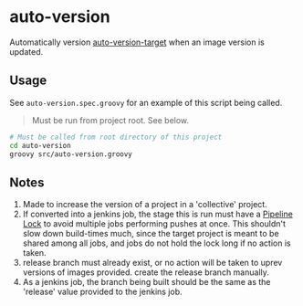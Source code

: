 # auto-version

Automatically version [auto-version-target](https://github.com/WilliamTheMarsman/auto-version-target) when an image version is updated.

## Usage

See `auto-version.spec.groovy` for an example of this script being called.

> Must be run from project root. See below.

```bash
# Must be called from root directory of this project
cd auto-version
groovy src/auto-version.groovy
```

## Notes

1. Made to increase the version of a project in a 'collective' project.
1. If converted into a jenkins job, the stage this is run must have a [Pipeline Lock](https://jenkins.io/blog/2016/10/16/stage-lock-milestone/#lock) to avoid multiple jobs performing pushes at once. This shouldn't slow down build-times much, since the target project is meant to be shared among all jobs, and jobs do not hold the lock long if no action is taken.
1. release branch must already exist, or no action will be taken to uprev versions of images provided. create the release branch manually.
1. As a jenkins job, the branch being built should be the same as the 'release' value provided to the jenkins job.
